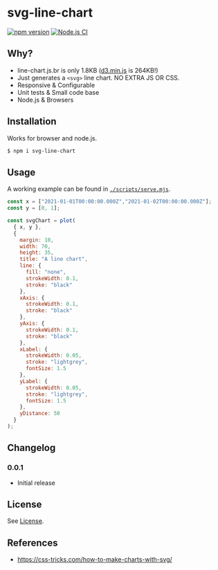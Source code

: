 # svg-line-chart

[![npm version](https://badge.fury.io/js/svg-line-chart.svg)](https://badge.fury.io/js/svg-line-chart) [![Node.js CI](https://github.com/TimDaub/svg-line-chart/actions/workflows/node.js.yml/badge.svg)](https://github.com/TimDaub/svg-line-chart/actions/workflows/node.js.yml)

## Why?

- line-chart.js.br is only 1.8KB
  ([d3.min.js](https://cdnjs.cloudflare.com/ajax/libs/d3/6.6.2/d3.min.js) is
  264KB!)
- Just generates a `<svg>` line chart. NO EXTRA JS OR CSS.
- Responsive & Configurable
- Unit tests & Small code base
- Node.js & Browsers

## Installation

Works for browser and node.js.

```bash
$ npm i svg-line-chart
```

## Usage

A working example can be found in
[`./scripts/serve.mjs`](https://github.com/TimDaub/svg-line-chart/blob/master/scripts/serve.mjs).
                                                             
```js                                                        
const x = ["2021-01-01T00:00:00.000Z","2021-01-02T00:00:00.000Z"];
const y = [0, 1];

const svgChart = plot(                                       
  { x, y },                                                  
  {                                                          
    margin: 10,                                              
    width: 70,                                               
    height: 35,                                              
    title: "A line chart",                                   
    line: {                                                  
      fill: "none",                                          
      strokeWidth: 0.1,                                      
      stroke: "black"                                        
    },                                                       
    xAxis: {                                                 
      strokeWidth: 0.1,                                      
      stroke: "black"                                        
    },                                                       
    yAxis: {                                                 
      strokeWidth: 0.1,                                      
      stroke: "black"                                        
    },                                                       
    xLabel: {                                                
      strokeWidth: 0.05,                                     
      stroke: "lightgrey",                                   
      fontSize: 1.5                                          
    },                                                       
    yLabel: {                                                
      strokeWidth: 0.05,                                     
      stroke: "lightgrey",                                   
      fontSize: 1.5                                          
    },                                                       
    yDistance: 50
  }
);
```

## Changelog

### 0.0.1

- Initial release

## License

See [License](./LICENSE).

## References

- https://css-tricks.com/how-to-make-charts-with-svg/
